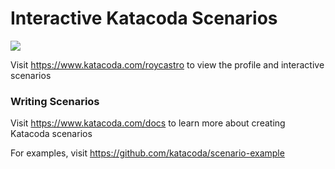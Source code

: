# Interactive Katacoda Scenarios

[![](http://shields.katacoda.com/katacoda/roycastro/count.svg)](https://www.katacoda.com/roycastro "Get your profile on Katacoda.com")

Visit https://www.katacoda.com/roycastro to view the profile and interactive scenarios

### Writing Scenarios
Visit https://www.katacoda.com/docs to learn more about creating Katacoda scenarios

For examples, visit https://github.com/katacoda/scenario-example
